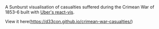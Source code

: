 A Sunburst visualisation of casualties suffered during the Crimean War of 1853-6 built with [Uber's react-vis](http://uber.github.io/react-vis/#/).

View it here(https://d33con.github.io/crimean-war-casualties/)